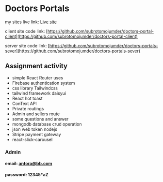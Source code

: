 Doctors Portals
=======================

my sites live link: [Live site](https://doctors-portal-2da71.web.app/)

client site code link: [https://github.com/subrotomojumder/doctors-portal-client](https://github.com/subrotomojumder/doctors-portal-client)

server site code link: [https://github.com/subrotomojumder/doctors-portals-sever](https://github.com/subrotomojumder/doctors-portals-sever)

## Assignment activity
- simple React Router uses
- Firebase authentication system
- css library Tailwindcss
- tailwind framework daisyui
- React hot toast
- ConText API
- Private routings
- Admin and sellers route
- some questions and answer
- mongodb database crud operation
- json web token nodejs
- Stripe payment gateway
- react-slick-carousel

### Admin 
#### email:  antora@bb.com
#### password: 12345*aZ